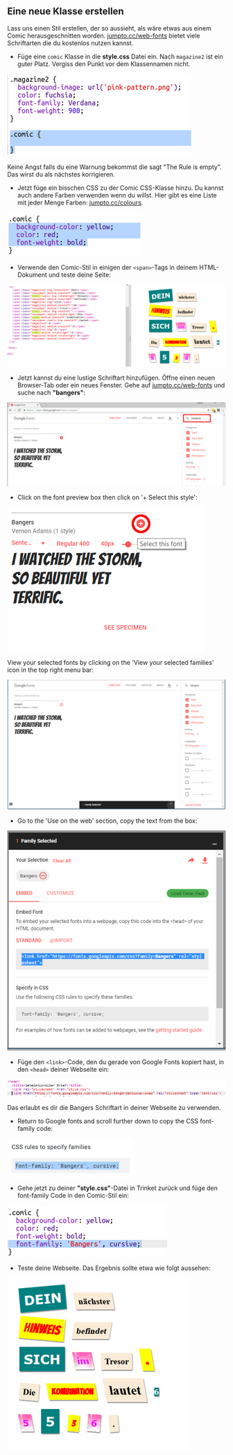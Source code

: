 ## Eine neue Klasse erstellen

Lass uns einen Stil erstellen, der so aussieht, als wäre etwas aus einem Comic herausgeschnitten worden. <a href="http://jumpto.cc/web-fonts" target="_blank">jumpto.cc/web-fonts</a> bietet viele Schriftarten die du kostenlos nutzen kannst.

+ Füge eine `comic` Klasse in die **style.css** Datei ein. Nach `magazine2` ist ein guter Platz. Vergiss den Punkt vor dem Klassennamen nicht. 

![Screenshot](images/letter-comic1.png)

Keine Angst falls du eine Warnung bekommst die sagt "The Rule is empty". Das wirst du als nächstes korrigieren.

+ Jetzt füge ein bisschen CSS zu der Comic CSS-Klasse hinzu. Du kannst auch andere Farben verwenden wenn du willst. Hier gibt es eine Liste mit jeder Menge Farben: <a href="http://jumpto.cc/colours" target="_blank">jumpto.cc/colours</a>.

![Screenshot](images/letter-comic2.png)

+ Verwende den Comic-Stil in einigen der `<span>`-Tags in deinem HTML-Dokument und teste deine Seite:

![Screenshot](images/letter-comic-output.png)

+ Jetzt kannst du eine lustige Schriftart hinzufügen. Öffne einen neuen Browser-Tab oder ein neues Fenster. Gehe auf <a href="http://jumpto.cc/web-fonts" target="_blank">jumpto.cc/web-fonts</a> und suche nach **"bangers"**:

![Screenshot](images/letter-gfonts-1-annotated.png)

+ Click on the font preview box then click on '+ Select this style':

![Screenshot](images/letter-gfonts-2-annotated.png)

View your selected fonts by clicking on the 'View your selected families' icon in the top right menu bar:

![Screenshot](images/letter-gfonts-3.png)

+ Go to the 'Use on the web' section, copy the text from the <link />
    box:

![Screenshot](images/letter-gfonts-4.png)

+ Füge den `<link>`-Code, den du gerade von Google Fonts kopiert hast, in den `<head>` deiner Webseite ein:

![Screenshot](images/letter-fonts-head.png)

Das erlaubt es dir die Bangers Schriftart in deiner Webseite zu verwenden.

+ Return to Google fonts and scroll further down to copy the CSS font-family code:

![Screenshot](images/letter-fonts-bangers.png)

+ Gehe jetzt zu deiner **"style.css"**-Datei in Trinket zurück und füge den font-family Code in den Comic-Stil ein:

![Screenshot](images/letter-fonts-comic.png)

+ Teste deine Webseite. Das Ergebnis sollte etwa wie folgt aussehen: 

![Screenshot](images/letter-fonts-output.png)